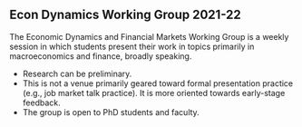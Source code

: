 ## Econ Dynamics Working Group 2021-22

The Economic Dynamics and Financial Markets Working Group is a weekly session in which students present their work in topics primarily in macroeconomics and finance, broadly speaking. 
- Research can be preliminary. 
- This is not a venue primarily geared toward formal presentation practice (e.g., job market talk practice). It is more oriented towards early-stage feedback. 
- The group is open to PhD students and faculty.
